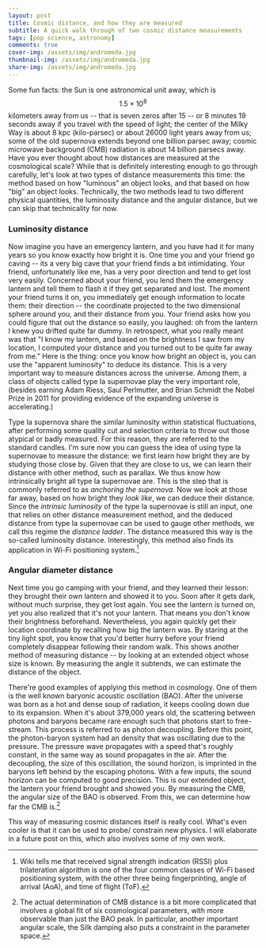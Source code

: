 ```yaml
---
layout: post
title: Cosmic distance, and how they are measured
subtitle: A quick walk through of two cosmic distance measurements
tags: [pop science, astronomy]
comments: true
cover-img: /assets/img/andromeda.jpg
thumbnail-img: /assets/img/andromeda.jpg
share-img: /assets/img/andromeda.jpg
---
```

Some fun facts: the Sun is one astronomical unit away, which is $$1.5\times 10^8$$ kilometers away from us -- that is seven zeros after 15 -- or 8 minutes 19 seconds away if you travel with the speed of light; the center of the Milky Way is about 8 kpc (kilo-parsec) or about 26000 light years away from us; some of the old supernova extends beyond one billion parsec away; cosmic microwave background (CMB) radiation is about 14 billion parsecs away. Have you ever thought about how distances are measured at the cosmological scale? While that is definitely interesting enough to go through carefully, let's look at two types of distance measurements this time: the method based on how "luminous" an object looks, and that based on how "big" an object looks. Technically, the two methods lead to two different physical quantities, the luminosity distance and the angular distance, but we can skip that technicality for now. 

### Luminosity distance
Now imagine you have an emergency lantern, and you have had it for many years so you know exactly how bright it is. One time you and your friend go caving -- its a very big cave that your friend finds a bit intimidating. Your friend, unfortunately like me, has a very poor direction and tend to get lost very easily. Concerned about your friend, you lend them the emergency lantern and tell them to flash it if they get separated and lost. The moment your friend turns it on, you immediately get enough information to locate them: their direction -- the coordinate projected to the two dimensional sphere around you, and their distance from you. Your friend asks how you could figure that out the distance so easily, you laughed: oh from the lantern I knew you drifted quite far dummy. In retrospect, what you really meant was that "I know my lantern, and based on the brightness I saw from my location, I computed your distance and you turned out to be quite far away from me." Here is the thing: once you know how bright an object is, you can use the "apparent luminosity" to deduce its distance. This is a very important way to measure distances across the universe. Among them, a class of objects called type Ia supernovae play the very important role, (besides earning Adam Riess, Saul Perlmutter, and Brian Schmidt the Nobel Prize in 2011 for providing evidence of the expanding universe is accelerating.)

 Type Ia supernova share the similar luminosity within statistical fluctuations, after performing some quality cut and selection criteria to throw out those atypical or badly measured. For this reason, they are referred to the standard candles. I'm sure now you can guess the idea of using type Ia supernovae to measure the distance: we first learn how bright they are by studying those close by. Given that they are close to us, we can learn their distance with other method, such as parallax. We thus know how intrinsically bright all type Ia supernovae are. This is the step that is commonly referred to as _anchoring the supernova_. Now we look at those far away, based on how bright they _look like_, we can deduce their distance. Since the _intrinsic luminosity_ of the type Ia supernovae is still an input, one that relies on other distance measurement method, and the deduced distance from type Ia supernovae can be used to gauge other methods, we call this regime the _distance ladder_. The distance measured this way is the so-called luminosity distance. Interestingly, this method also finds its application in Wi-Fi positioning system.[^1]

### Angular diameter distance
Next time you go camping with your friend, and they learned their lesson: they brought their own lantern and showed it to you. Soon after it gets dark, without much surprise, they get lost again. You see the lantern is turned on, yet you also realized that it's not your lantern. That means you don't know their brightness beforehand. Nevertheless, you again quickly get their location coordinate by recalling how big the lantern was. By staring at the tiny light spot, you know that you'd better hurry before your friend completely disappear following their random walk. This shows another method of measuring distance -- by looking at an extended object whose size is known. By measuring the angle it subtends, we can estimate the distance of the object. 

There're good examples of applying this method in cosmology. One of them is the well known baryonic acoustic oscillation (BAO). After the universe was born as a hot and dense soup of radiation, it keeps cooling down due to its expansion. When it's about 379,000 years old, the scattering between photons and baryons became rare enough such that photons start to free-stream. This process is referred to as photon decoupling. Before this point, the photon-baryon system had an density that was oscillating due to the pressure. The pressure wave propagates with a speed that's roughly constant, in the same way as sound propagates in the air. After the decoupling, the size of this oscillation, the sound horizon, is imprinted in the baryons left behind by the escaping photons. With a few inputs, the sound horizon can be computed to good precision. This is our extended object, the lantern your friend brought and showed you. By measuring the CMB, the angular size of the BAO is observed. From this, we can determine how far the CMB is.[^2]

This way of measuring cosmic distances itself is really cool. What's even cooler is that it can be used to probe/ constrain new physics. I will elaborate in a future post on this, which also involves some of my own work.  


[^1]: Wiki tells me that received signal strength indication (RSSI) plus trilateration algorithm is one of the four common classes of Wi-Fi based positioning system, with the other three being fingerprinting, angle of arrival (AoA), and time of flight (ToF).

[^2]: The actual determination of CMB distance is a bit more complicated that involves a global fit of six cosmological parameters, with more observable than just the BAO peak. In particular, another important angular scale, the Silk damping also puts a constraint in the parameter space. 